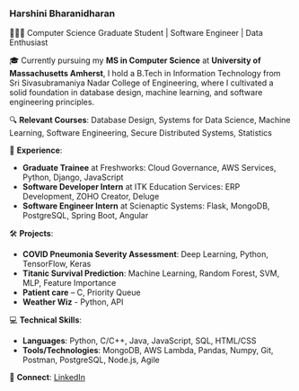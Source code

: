 ### Harshini Bharanidharan

👩🏽‍💻 Computer Science Graduate Student | Software Engineer | Data Enthusiast

🎓 Currently pursuing my **MS in Computer Science** at **University of Massachusetts Amherst**, I hold a B.Tech in Information Technology from Sri Sivasubramaniya Nadar College of Engineering, where I cultivated a solid foundation in database design, machine learning, and software engineering principles.

🔍 **Relevant Courses**: Database Design, Systems for Data Science, Machine Learning, Software Engineering, Secure Distributed Systems, Statistics

💼 **Experience**:
- **Graduate Trainee** at Freshworks: Cloud Governance, AWS Services, Python, Django, JavaScript
- **Software Developer Intern** at ITK Education Services: ERP Development, ZOHO Creator, Deluge
- **Software Engineer Intern** at Scienaptic Systems: Flask, MongoDB, PostgreSQL, Spring Boot, Angular

🛠️ **Projects**:
- **COVID Pneumonia Severity Assessment**: Deep Learning, Python, TensorFlow, Keras
- **Titanic Survival Prediction**: Machine Learning, Random Forest, SVM, MLP, Feature Importance
- **Patient care** – C, Priority Queue
- **Weather Wiz** - Python, API 

💻 **Technical Skills**:
- **Languages**: Python, C/C++, Java, JavaScript, SQL, HTML/CSS
- **Tools/Technologies**: MongoDB, AWS Lambda, Pandas, Numpy, Git, Postman, PostgreSQL, Node.js, Agile

🔗 **Connect**: [LinkedIn](https://linkedin.com/in/harshini-bharani)


